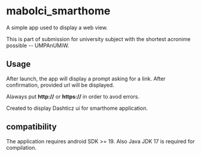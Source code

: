 # mabolci_smarthome

A simple app used to display a web view. 

This is part of submission for university subject with the shortest acronime possible -- UMPAnUMiW.

## Usage
After launch, the app will display a prompt asking for a link. After confirmation, provided url will be displayed.

Alaways put **http://** or **https://** in order to avod errors.

Created to display Dashticz ui for smarthome application.

## compatibility
The application requires android SDK >= 19. Also Java JDK 17 is required for compilation.